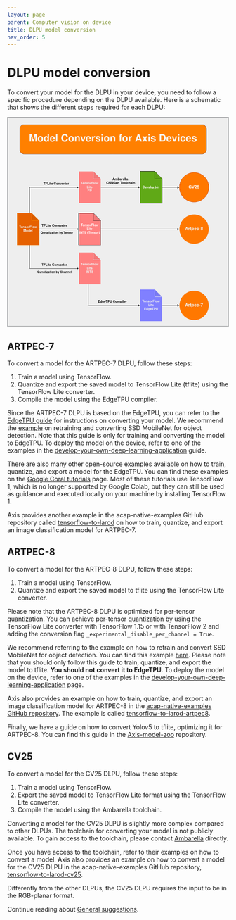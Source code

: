 ```yaml
---
layout: page
parent: Computer vision on device
title: DLPU model conversion
nav_order: 5
---
```


# DLPU model conversion

To convert your model for the DLPU in your device, you need to follow a specific procedure depending on the DLPU available. Here is a schematic that shows the different steps required for each DLPU:

![DLPU Conversion Schematic](../../assets/images/dlpu-conversion-schematic.png)

## ARTPEC-7

To convert a model for the ARTPEC-7 DLPU, follow these steps:

1. Train a model using TensorFlow.
2. Quantize and export the saved model to TensorFlow Lite (tflite) using the TensorFlow Lite converter.
3. Compile the model using the EdgeTPU compiler.

Since the ARTPEC-7 DLPU is based on the EdgeTPU, you can refer to the [EdgeTPU guide](https://coral.ai/docs/edgetpu/compiler/) for instructions on converting your model. We recommend the [example](https://coral.ai/docs/edgetpu/retrain-detection/#download-and-configure-the-training-data) on retraining and converting SSD MobileNet for object detection. Note that this guide is only for training and converting the model to EdgeTPU. To deploy the model on the device, refer to one of the examples in the [develop-your-own-deep-learning-application](./develop-your-own-deep-learning-application) guide.

There are also many other open-source examples available on how to train, quantize, and export a model for the EdgeTPU. You can find these examples on the [Google Coral tutorials](https://colab.research.google.com/github/google-coral/tutorials/) page. Most of these tutorials use TensorFlow 1, which is no longer supported by Google Colab, but they can still be used as guidance and executed locally on your machine by installing TensorFlow 1.

Axis provides another example in the acap-native-examples GitHub repository called [tensorflow-to-larod](https://github.com/AxisCommunications/acap-native-sdk-examples/tree/main/tensorflow-to-larod) on how to train, quantize, and export an image classification model for ARTPEC-7.

## ARTPEC-8

To convert a model for the ARTPEC-8 DLPU, follow these steps:

1. Train a model using TensorFlow.
2. Quantize and export the saved model to tflite using the TensorFlow Lite converter.

Please note that the ARTPEC-8 DLPU is optimized for per-tensor quantization. You can achieve per-tensor quantization by using the TensorFlow Lite converter with TensorFlow 1.15 or with TensorFlow 2 and adding the conversion flag `_experimental_disable_per_channel = True`.

We recommend referring to the example on how to retrain and convert SSD MobileNet for object detection. You can find this example [here](https://coral.ai/docs/edgetpu/retrain-detection/#download-and-configure-the-training-data). Please note that you should only follow this guide to train, quantize, and export the model to tflite. **You should not convert it to EdgeTPU.** To deploy the model on the device, refer to one of the examples in the [develop-your-own-deep-learning-application](./develop-your-own-deep-learning-application) page.

Axis also provides an example on how to train, quantize, and export an image classification model for ARTPEC-8 in the [acap-native-examples GitHub repository](https://github.com/AxisCommunications/acap-native-sdk-examples). The example is called [tensorflow-to-larod-artpec8](https://github.com/AxisCommunications/acap-native-sdk-examples/tree/main/tensorflow-to-larod-artpec8).

Finally, we have a guide on how to convert Yolov5 to tflite, optimizing it for ARTPEC-8. You can find this guide in the [Axis-model-zoo](https://github.com/AxisCommunications/axis-model-zoo/blob/main/docs/yolov5-on-artpec8.md) repository.

## CV25

To convert a model for the CV25 DLPU, follow these steps:

1. Train a model using TensorFlow.
2. Export the saved model to TensorFlow Lite format using the TensorFlow Lite converter.
3. Compile the model using the Ambarella toolchain.

Converting a model for the CV25 DLPU is slightly more complex compared to other DLPUs. The toolchain for converting your model is not publicly available. To gain access to the toolchain, please contact [Ambarella](https://customer.ambarella.com/ng/) directly.

Once you have access to the toolchain, refer to their examples on how to convert a model. Axis also provides an example on how to convert a model for the CV25 DLPU in the acap-native-examples GitHub repository, [tensorflow-to-larod-cv25](https://github.com/AxisCommunications/acap-native-sdk-examples/tree/main/tensorflow-to-larod-cv25).

Differently from the other DLPUs, the CV25 DLPU requires the input to be in the RGB-planar format.

Continue reading about [General suggestions](./general-suggestions).
